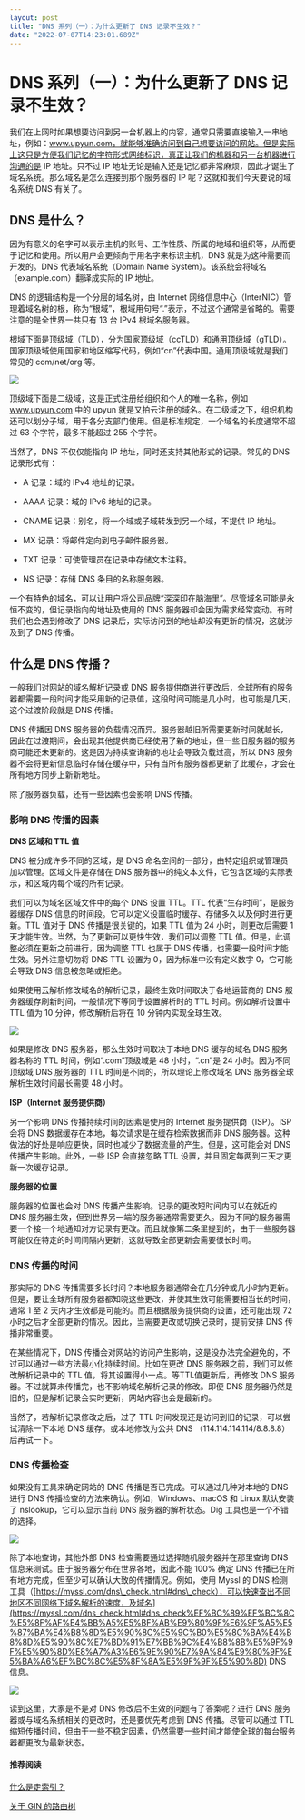 ```yaml
---
layout: post
title: "DNS 系列（一）：为什么更新了 DNS 记录不生效？"
date: "2022-07-07T14:23:01.689Z"
---
```

DNS 系列（一）：为什么更新了 DNS 记录不生效？
===========================

我们在上网时如果想要访问到另一台机器上的内容，通常只需要直接输入一串地址，例如：www.upyun.com，就能够准确访问到自己想要访问的网站。但是实际上这只是方便我们记忆的字符形式网络标识，真正让我们的机器和另一台机器进行沟通的是 IP 地址。只不过 IP 地址无论是输入还是记忆都非常麻烦，因此才诞生了域名系统。那么域名是怎么连接到那个服务器的 IP 呢？这就和我们今天要说的域名系统 DNS 有关了。

DNS 是什么？
--------

因为有意义的名字可以表示主机的账号、工作性质、所属的地域和组织等，从而便于记忆和使用。所以用户会更倾向于用名字来标识主机，DNS 就是为这种需要而开发的。DNS 代表域名系统（Domain Name System）。该系统会将域名（example.com）翻译成实际的 IP 地址。

DNS 的逻辑结构是一个分层的域名树，由 Internet 网络信息中心（InterNIC）管理着域名树的根，称为“根域”，根域用句号“.”表示，不过这个通常是省略的。需要注意的是全世界一共只有 13 台 IPv4 根域名服务器。

根域下面是顶级域（TLD），分为国家顶级域（ccTLD）和通用顶级域（gTLD）。国家顶级域使用国家和地区缩写代码，例如“cn”代表中国。通用顶级域就是我们常见的 com/net/org 等。

![](https://upload-images.jianshu.io/upload_images/27822061-ca9b448b9d6aa038.png?imageMogr2/auto-orient/strip%7CimageView2/2/w/1240)

顶级域下面是二级域，这是正式注册给组织和个人的唯一名称，例如 www.upyun.com 中的 upyun 就是又拍云注册的域名。在二级域之下，组织机构还可以划分子域，用于各分支部门使用。但是标准规定，一个域名的长度通常不超过 63 个字符，最多不能超过 255 个字符。

当然了，DNS 不仅仅能指向 IP 地址，同时还支持其他形式的记录。常见的 DNS 记录形式有：

*   A 记录：域的 IPv4 地址的记录。
    
*   AAAA 记录：域的 IPv6 地址的记录。
    
*   CNAME 记录：别名，将一个域或子域转发到另一个域，不提供 IP 地址。
    
*   MX 记录：将邮件定向到电子邮件服务器。
    
*   TXT 记录：可使管理员在记录中存储文本注释。
    
*   NS 记录：存储 DNS 条目的名称服务器。
    

一个有特色的域名，可以让用户将公司品牌“深深印在脑海里”。尽管域名可能是永恒不变的，但记录指向的地址及使用的 DNS 服务器却会因为需求经常变动。有时我们也会遇到修改了 DNS 记录后，实际访问到的地址却没有更新的情况，这就涉及到了 DNS 传播。

什么是 DNS 传播？
-----------

一般我们对网站的域名解析记录或 DNS 服务提供商进行更改后，全球所有的服务器都需要一段时间才能采用新的记录值，这段时间可能是几小时，也可能是几天，这个过渡阶段就是 DNS 传播。

DNS 传播因 DNS 服务器的负载情况而异。服务器越旧所需要更新时间就越长，因此在过渡期间，会出现其他提供商已经使用了新的地址，但一些旧服务器的服务商可能还未更新的。这是因为持续查询新的地址会导致负载过高，所以 DNS 服务器不会将更新信息临时存储在缓存中，只有当所有服务器都更新了此缓存，才会在所有地方同步上新新地址。

除了服务器负载，还有一些因素也会影响 DNS 传播。

### 影响 DNS 传播的因素

**DNS 区域和 TTL 值**

DNS 被分成许多不同的区域，是 DNS 命名空间的一部分，由特定组织或管理员加以管理。区域文件是存储在 DNS 服务器中的纯文本文件，它包含区域的实际表示，和区域内每个域的所有记录。

我们可以为域名区域文件中的每个 DNS 设置 TTL。TTL 代表“生存时间”，是服务器缓存 DNS 信息的时间段。它可以定义设置临时缓存、存储多久以及何时进行更新。TTL 值对于 DNS 传播是很关键的，如果 TTL 值为 24 小时，则更改后需要 1 天才能生效。当然，为了更新可以更快生效，我们可以调整 TTL 值。但是，此调整必须在更新之前进行，因为调整 TTL 也属于 DNS 传播，也需要一段时间才能生效。另外注意切勿将 DNS TTL 设置为 0，因为标准中没有定义数字 0，它可能会导致 DNS 信息被忽略或拒绝。

如果使用云解析修改域名的解析记录，最终生效时间取决于各地运营商的 DNS 服务器缓存刷新时间，一般情况下等同于设置解析时的 TTL 时间。例如解析设置中 TTL 值为 10 分钟，修改解析后将在 10 分钟内实现全球生效。

![](https://upload-images.jianshu.io/upload_images/27822061-d616a621dbd89244.png?imageMogr2/auto-orient/strip%7CimageView2/2/w/1240)

如果是修改 DNS 服务器，那么生效时间取决于本地 DNS 缓存的域名 DNS 服务器名称的 TTL 时间，例如“.com”顶级域是 48 小时，“.cn”是 24 小时。因为不同顶级域 DNS 服务器的 TTL 时间是不同的，所以理论上修改域名 DNS 服务器全球解析生效时间最长需要 48 小时。

**ISP（Internet 服务提供商）**

另一个影响 DNS 传播持续时间的因素是使用的 Internet 服务提供商（ISP）。ISP 会将 DNS 数据缓存在本地，每次请求是在缓存检索数据而非 DNS 服务器。这种做法的好处是响应更快，同时也减少了数据流量的产生。但是，这可能会对 DNS 传播产生影响。此外，一些 ISP 会直接忽略 TTL 设置，并且固定每两到三天才更新一次缓存记录。

**服务器的位置**

服务器的位置也会对 DNS 传播产生影响。记录的更改短时间内可以在就近的 DNS 服务器生效，但到世界另一端的服务器通常需要更久。因为不同的服务器需要一个接一个地通知对方记录有更改。而且就像第二条里提到的，由于一些服务器可能仅在特定的时间间隔内更新，这就导致全部更新会需要很长时间。

### DNS 传播的时间

那实际的 DNS 传播需要多长时间？本地服务器通常会在几分钟或几小时内更新。但是，要让全球所有服务器都知晓这些更改，并使其生效可能需要相当长的时间，通常 1 至 2 天内才生效都是可能的。而且根据服务提供商的设置，还可能出现 72 小时之后才全部更新的情况。因此，当需要更改或切换记录时，提前安排 DNS 传播非常重要。

在某些情况下，DNS 传播会对网站的访问产生影响，这是没办法完全避免的，不过可以通过一些方法最小化持续时间。比如在更改 DNS 服务器之前，我们可以修改解析记录中的 TTL 值，将其设置得小一点。等TTL值更新后，再修改 DNS 服务器。不过就算未传播完，也不影响域名解析记录的修改。即便 DNS 服务器仍然是旧的，但是解析记录会实时更新，网站内容也会是最新的。

当然了，若解析记录修改之后，过了 TTL 时间发现还是访问到旧的记录，可以尝试清除一下本地 DNS 缓存。或本地修改为公共 DNS （114.114.114.114/8.8.8.8）后再试一下。

### DNS 传播检查

如果没有工具来确定网站的 DNS 传播是否已完成。可以通过几种对本地的 DNS 进行 DNS 传播检查的方法来确认。例如，Windows、macOS 和 Linux 默认安装了 nslookup，它可以显示当前 DNS 服务器的解析状态。Dig 工具也是一个不错的选择。

![](https://upload-images.jianshu.io/upload_images/27822061-a92f7beee7a4479d.png?imageMogr2/auto-orient/strip%7CimageView2/2/w/1240)

除了本地查询，其他外部 DNS 检查需要通过选择随机服务器并在那里查询 DNS 信息来测试。由于服务器分布在世界各地，因此不能 100% 确定 DNS 传播已在所有地方完成，但至少可以确认大致的传播情况。例如，使用 Myssl 的 DNS 检测工具（[https://myssl.com/dns\_check.html#dns\_check），可以快速查出不同地区不同网络下域名解析的速度，及域名](https://myssl.com/dns_check.html#dns_check%EF%BC%89%EF%BC%8C%E5%8F%AF%E4%BB%A5%E5%BF%AB%E9%80%9F%E6%9F%A5%E5%87%BA%E4%B8%8D%E5%90%8C%E5%9C%B0%E5%8C%BA%E4%B8%8D%E5%90%8C%E7%BD%91%E7%BB%9C%E4%B8%8B%E5%9F%9F%E5%90%8D%E8%A7%A3%E6%9E%90%E7%9A%84%E9%80%9F%E5%BA%A6%EF%BC%8C%E5%8F%8A%E5%9F%9F%E5%90%8D) DNS 信息。

![](https://upload-images.jianshu.io/upload_images/27822061-814ad99c8b060dca.png?imageMogr2/auto-orient/strip%7CimageView2/2/w/1240)

读到这里，大家是不是对 DNS 修改后不生效的问题有了答案呢？进行 DNS 服务器或与域名系统相关的更改时，还是要优先考虑到 DNS 传播。尽管可以通过 TTL 缩短传播时间，但由于一些不稳定因素，仍然需要一些时间才能使全球的每台服务器都更改为最新状态。

#### 推荐阅读

[什么是走索引？](https://www.upyun.com/tech/article/721/%E4%BB%80%E4%B9%88%E6%98%AF%E8%B5%B0%E7%B4%A2%E5%BC%95%EF%BC%9F.html)

[关于 GIN 的路由树](https://www.upyun.com/tech/article/722/%E5%85%B3%E4%BA%8E%20GIN%20%E7%9A%84%E8%B7%AF%E7%94%B1%E6%A0%91.html)